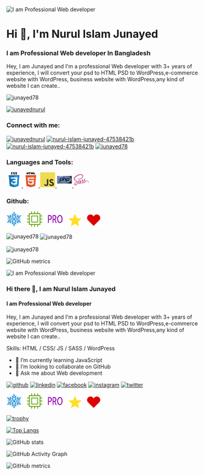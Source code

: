 ![I am Professional Web developer](https://media-exp1.licdn.com/dms/image/C4E16AQEHpc3B-F0gFg/profile-displaybackgroundimage-shrink_200_800/0/1630348838271?e=2147483647&v=beta&t=sMBhWcykNbm2SskpePyJA1C3eO3FqEJLwBbNpiom6zk)
<h1 align="left">Hi 👋, I'm Nurul Islam Junayed</h1>
<h3 align="left">I am Professional Web developer In Bangladesh</h3>

Hey, I am Junayed and I'm a professional Web developer with 3+ years of experience, I will convert your psd to HTML PSD to WordPress,e-commerce website with WordPress, business website with WordPress,any kind of website I can create..

<p align="left"> <img src="https://komarev.com/ghpvc/?username=junayed78&label=Profile%20views&color=0e75b6&style=flat" alt="junayed78" /> </p>

<p align="left"> <a href="https://twitter.com/junayednurul" target="blank"><img src="https://img.shields.io/twitter/follow/junayednurul?logo=twitter&style=for-the-badge" alt="junayednurul" /></a> </p>

<h3 align="left">Connect with me:</h3>
<p align="left">
<a href="https://twitter.com/junayednurul" target="blank"><img align="center" src="https://raw.githubusercontent.com/rahuldkjain/github-profile-readme-generator/master/src/images/icons/Social/twitter.svg" alt="junayednurul" height="30" width="40" /></a>
<a href="https://linkedin.com/in/nurul-islam-junayed-47538421b" target="blank"><img align="center" src="https://raw.githubusercontent.com/rahuldkjain/github-profile-readme-generator/master/src/images/icons/Social/linked-in-alt.svg" alt="nurul-islam-junayed-47538421b" height="30" width="40" /></a>
<a href="https://fb.com/nurul-islam-junayed-47538421b" target="blank"><img align="center" src="https://raw.githubusercontent.com/rahuldkjain/github-profile-readme-generator/master/src/images/icons/Social/facebook.svg" alt="nurul-islam-junayed-47538421b" height="30" width="40" /></a>
<a href="https://instagram.com/junayed78" target="blank"><img align="center" src="https://raw.githubusercontent.com/rahuldkjain/github-profile-readme-generator/master/src/images/icons/Social/instagram.svg" alt="junayed78" height="30" width="40" /></a>
</p>

<h3 align="left">Languages and Tools:</h3>
<p align="left"> <a href="https://www.w3schools.com/css/" target="_blank" rel="noreferrer"> <img src="https://raw.githubusercontent.com/devicons/devicon/master/icons/css3/css3-original-wordmark.svg" alt="css3" width="40" height="40"/> </a> <a href="https://www.w3.org/html/" target="_blank" rel="noreferrer"> <img src="https://raw.githubusercontent.com/devicons/devicon/master/icons/html5/html5-original-wordmark.svg" alt="html5" width="40" height="40"/> </a> <a href="https://developer.mozilla.org/en-US/docs/Web/JavaScript" target="_blank" rel="noreferrer"> <img src="https://raw.githubusercontent.com/devicons/devicon/master/icons/javascript/javascript-original.svg" alt="javascript" width="40" height="40"/> </a> <a href="https://www.php.net" target="_blank" rel="noreferrer"> <img src="https://raw.githubusercontent.com/devicons/devicon/master/icons/php/php-original.svg" alt="php" width="40" height="40"/> </a> <a href="https://sass-lang.com" target="_blank" rel="noreferrer"> <img src="https://raw.githubusercontent.com/devicons/devicon/master/icons/sass/sass-original.svg" alt="sass" width="40" height="40"/> </a> </p>

<h3 align="left">Github:</h3>
<a href='https://archiveprogram.github.com/'><img src='https://raw.githubusercontent.com/acervenky/animated-github-badges/master/assets/acbadge.gif' width='40' height='40'></a> <a href='https://docs.github.com/en/developers'><img src='https://raw.githubusercontent.com/acervenky/animated-github-badges/master/assets/devbadge.gif' width='40' height='40'></a> <a href='https://github.com/pricing'><img src='https://raw.githubusercontent.com/acervenky/animated-github-badges/master/assets/pro.gif' width='40' height='40'></a> <a href='https://stars.github.com/'><img src='https://raw.githubusercontent.com/acervenky/animated-github-badges/master/assets/starbadge.gif' width='35' height='35'></a> <a href='https://docs.github.com/en/github/supporting-the-open-source-community-with-github-sponsors'><img src='https://raw.githubusercontent.com/acervenky/animated-github-badges/master/assets/sponsorbadge.gif' width='35' height='35'></a> 
</br>


<p><img align="left" src="https://github-readme-stats.vercel.app/api/top-langs?username=junayed78&show_icons=true&locale=en&layout=compact" alt="junayed78" /></p>

<p>&nbsp;<img align="center" src="https://github-readme-stats.vercel.app/api?username=junayed78&show_icons=true&locale=en" alt="junayed78" /></p>

<p><img align="center" src="https://github-readme-streak-stats.herokuapp.com/?user=junayed78&" alt="junayed78" /></p>

![GitHub metrics](https://metrics.lecoq.io/Junayed78)  




![I am Professional Web developer](https://media-exp1.licdn.com/dms/image/C4E16AQEHpc3B-F0gFg/profile-displaybackgroundimage-shrink_200_800/0/1630348838271?e=2147483647&v=beta&t=sMBhWcykNbm2SskpePyJA1C3eO3FqEJLwBbNpiom6zk)
### Hi there 👋,  I am Nurul Islam Junayed 
#### I am Professional Web developer

Hey, I am Junayed and I'm a professional Web developer with 3+ years of experience, I will convert your psd to HTML PSD to WordPress,e-commerce website with WordPress, business website with WordPress,any kind of website I can create..

Skills:  HTML / CSS/ JS / SASS / WordPress

- 🌱 I’m currently learning JavaScript 
- 👯 I’m looking to collaborate on GitHub 
- 💬 Ask me about Web development 


[<img src='https://cdn.jsdelivr.net/npm/simple-icons@3.0.1/icons/github.svg' alt='github' height='40'>](https://github.com/Junayed78)  [<img src='https://cdn.jsdelivr.net/npm/simple-icons@3.0.1/icons/linkedin.svg' alt='linkedin' height='40'>](https://www.linkedin.com/in/nurul-islam-junayed-47538421b/)  [<img src='https://cdn.jsdelivr.net/npm/simple-icons@3.0.1/icons/facebook.svg' alt='facebook' height='40'>](https://www.facebook.com/nurulislam.junayed)  [<img src='https://cdn.jsdelivr.net/npm/simple-icons@3.0.1/icons/instagram.svg' alt='instagram' height='40'>](https://www.instagram.com/junayed78/)  [<img src='https://cdn.jsdelivr.net/npm/simple-icons@3.0.1/icons/twitter.svg' alt='twitter' height='40'>](https://twitter.com/JunayedNurul?t=0fwWkca1bZiIdrNZHUa99g&s=09)  

<a href='https://archiveprogram.github.com/'><img src='https://raw.githubusercontent.com/acervenky/animated-github-badges/master/assets/acbadge.gif' width='40' height='40'></a> <a href='https://docs.github.com/en/developers'><img src='https://raw.githubusercontent.com/acervenky/animated-github-badges/master/assets/devbadge.gif' width='40' height='40'></a> <a href='https://github.com/pricing'><img src='https://raw.githubusercontent.com/acervenky/animated-github-badges/master/assets/pro.gif' width='40' height='40'></a> <a href='https://stars.github.com/'><img src='https://raw.githubusercontent.com/acervenky/animated-github-badges/master/assets/starbadge.gif' width='35' height='35'></a> <a href='https://docs.github.com/en/github/supporting-the-open-source-community-with-github-sponsors'><img src='https://raw.githubusercontent.com/acervenky/animated-github-badges/master/assets/sponsorbadge.gif' width='35' height='35'></a> 

[![trophy](https://github-profile-trophy.vercel.app/?username=Junayed78)](https://github.com/ryo-ma/github-profile-trophy)

[![Top Langs](https://github-readme-stats.vercel.app/api/top-langs/?username=Junayed78)](https://github.com/anuraghazra/github-readme-stats)

![GitHub stats](https://github-readme-stats.vercel.app/api?username=Junayed78&show_icons=true&count_private=true)  

![GitHub Activity Graph](https://activity-graph.herokuapp.com/graph?username=Junayed78)  

![GitHub metrics](https://metrics.lecoq.io/Junayed78)  


